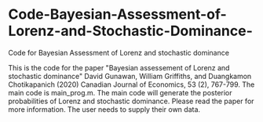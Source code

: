 # Code-Bayesian-Assessment-of-Lorenz-and-Stochastic-Dominance-
Code for Bayesian Assessment of Lorenz and stochastic dominance

This is the code for the paper "Bayesian assessement of Lorenz and stochastic dominance"
David Gunawan, William Griffiths, and Duangkamon Chotikapanich (2020) Canadian Journal of Economics, 53 (2), 767-799.
The main code is main_prog.m.
The main code will generate the posterior probabilities of Lorenz and stochastic dominance. 
Please read the paper for more information.
The user needs to supply their own data.

